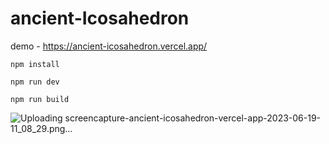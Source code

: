 # ancient-Icosahedron

demo - https://ancient-icosahedron.vercel.app/

```
npm install

npm run dev

npm run build
```

![Uploading screencapture-ancient-icosahedron-vercel-app-2023-06-19-11_08_29.png…]()

